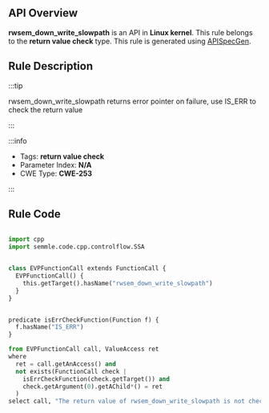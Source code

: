 ---
---


## API Overview
**rwsem_down_write_slowpath** is an API in **Linux kernel**. This rule belongs to the **return value check** type. This rule is generated using [APISpecGen](../../tools/APISpecGen).
## Rule Description

:::tip

rwsem_down_write_slowpath returns error pointer on failure, use IS_ERR to check the return value

:::

:::info

- Tags: **return value check**
- Parameter Index: **N/A**
- CWE Type: **CWE-253**

:::

## Rule Code
```python

import cpp
import semmle.code.cpp.controlflow.SSA


class EVPFunctionCall extends FunctionCall {
  EVPFunctionCall() {
    this.getTarget().hasName("rwsem_down_write_slowpath")
  }
}


predicate isErrCheckFunction(Function f) {
  f.hasName("IS_ERR") 
}

from EVPFunctionCall call, ValueAccess ret
where
  ret = call.getAnAccess() and
  not exists(FunctionCall check |
    isErrCheckFunction(check.getTarget()) and
    check.getArgument(0).getAChild*() = ret
  )
select call, "The return value of rwsem_down_write_slowpath is not checked with IS_ERR."
    
```
